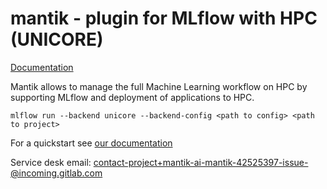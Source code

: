 # mantik - plugin for MLflow with HPC (UNICORE)

[Documentation](https://mantik-ai.gitlab.io/mantik)

Mantik allows to manage the full Machine Learning workflow on HPC by
supporting MLflow and deployment of applications to HPC.

```shell
mlflow run --backend unicore --backend-config <path to config> <path to project>
```

For a quickstart see [our documentation](https://mantik-ai.gitlab.io/mantik/quickstart.html)

Service desk email: contact-project+mantik-ai-mantik-42525397-issue-@incoming.gitlab.com